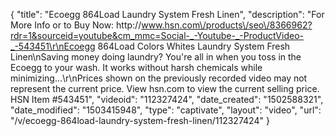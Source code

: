 {
    "title": "Ecoegg 864Load Laundry System  Fresh Linen",
    "description": "For More Info or to Buy Now: http:\/\/www.hsn.com\/products\/seo\/8366962?rdr=1&sourceid=youtube&cm_mmc=Social-_-Youtube-_-ProductVideo-_-543451\r\nEcoegg 864Load Colors   Whites Laundry System  Fresh Linen\nSaving money doing laundry? You're all in when you toss in the Ecoegg to your wash. It works without harsh chemicals while minimizing...\r\nPrices shown on the previously recorded video may not represent the current price.  View hsn.com to view the current selling price. HSN Item #543451",
    "videoid": "112327424",
    "date_created": "1502588321",
    "date_modified": "1503415948",
    "type": "captivate",
    "layout": "video",
    "url": "\/v\/ecoegg-864load-laundry-system-fresh-linen\/112327424"
}